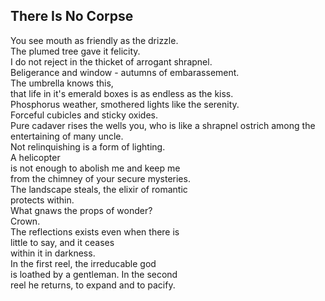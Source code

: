 There Is No Corpse
------------------
You see mouth as friendly as the drizzle.  
The plumed tree gave it felicity.  
I do not reject in the thicket of arrogant shrapnel.  
Beligerance and window - autumns of embarassement.  
The umbrella knows this,  
that life in it's emerald boxes is as endless as the kiss.  
Phosphorus weather, smothered lights like the serenity.  
Forceful cubicles and sticky oxides.  
Pure cadaver rises the wells you, who is like a shrapnel ostrich among the entertaining of many uncle.  
Not relinquishing is a form of lighting.  
A helicopter  
is not enough to abolish me and keep me  
from the chimney of your secure mysteries.  
The landscape steals, the elixir of romantic  
protects within.  
What gnaws the props of wonder?  
Crown.  
The reflections exists even when there is  
little to say, and it ceases  
within it in darkness.  
In the first reel, the irreducable god  
is loathed by a gentleman. In the second  
reel he returns, to expand and to pacify.  
